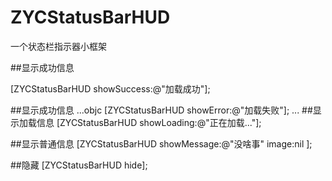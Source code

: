 # ZYCStatusBarHUD
一个状态栏指示器小框架

##显示成功信息

[ZYCStatusBarHUD showSuccess:@"加载成功"];

##显示成功信息
...objc
[ZYCStatusBarHUD showError:@"加载失败"];
...
##显示加载信息
[ZYCStatusBarHUD showLoading:@"正在加载..."];

##显示普通信息
[ZYCStatusBarHUD showMessage:@"没啥事" image:nil ];

##隐藏
[ZYCStatusBarHUD hide];


